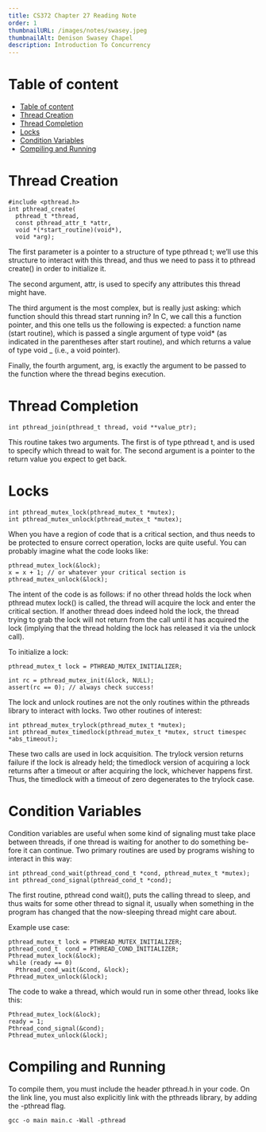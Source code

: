 ```yaml
---
title: CS372 Chapter 27 Reading Note
order: 1
thumbnailURL: /images/notes/swasey.jpeg
thumbnailAlt: Denison Swasey Chapel
description: Introduction To Concurrency
---
```


# Table of content

- [Table of content](#table-of-content)
- [Thread Creation](#thread-creation)
- [Thread Completion](#thread-completion)
- [Locks](#locks)
- [Condition Variables](#condition-variables)
- [Compiling and Running](#compiling-and-running)

# Thread Creation

```
#include <pthread.h>
int pthread_create(
  pthread_t *thread,
  const pthread_attr_t *attr,
  void *(*start_routine)(void*),
  void *arg);
```

The first parameter is a pointer to a structure of type pthread t; we’ll use this structure to interact with this thread, and thus we need to pass it to pthread create() in order to initialize it.

The second argument, attr, is used to specify any attributes this thread might have.

The third argument is the most complex, but is really just asking: which function should this thread start running in? In C, we call this a function pointer, and this one tells us the following is expected: a function name (start routine), which is passed a single argument of type void\* (as indicated in the parentheses after start routine), and which returns a value of type void \_ (i.e., a void pointer).

Finally, the fourth argument, arg, is exactly the argument to be passed to the function where the thread begins execution.

# Thread Completion

```
int pthread_join(pthread_t thread, void **value_ptr);
```

This routine takes two arguments. The first is of type pthread t, and is used to specify which thread to wait for. The second argument is a pointer to the return value you expect to get back.

# Locks

```
int pthread_mutex_lock(pthread_mutex_t *mutex);
int pthread_mutex_unlock(pthread_mutex_t *mutex);
```

When you have a region of code that is a critical section, and thus needs to be protected to ensure correct operation, locks are quite useful. You can probably imagine what the code looks like:

```
pthread_mutex_lock(&lock);
x = x + 1; // or whatever your critical section is
pthread_mutex_unlock(&lock);
```

The intent of the code is as follows: if no other thread holds the lock when pthread mutex lock() is called, the thread will acquire the lock and enter the critical section. If another thread does indeed hold the lock, the thread trying to grab the lock will not return from the call until it has acquired the lock (implying that the thread holding the lock has released it via the unlock call).

To initialize a lock:

```
pthread_mutex_t lock = PTHREAD_MUTEX_INITIALIZER;

int rc = pthread_mutex_init(&lock, NULL);
assert(rc == 0); // always check success!
```

The lock and unlock routines are not the only routines within the
pthreads library to interact with locks. Two other routines of interest:

```
int pthread_mutex_trylock(pthread_mutex_t *mutex);
int pthread_mutex_timedlock(pthread_mutex_t *mutex, struct timespec *abs_timeout);
```

These two calls are used in lock acquisition. The trylock version returns failure if the lock is already held; the timedlock version of acquiring a lock returns after a timeout or after acquiring the lock, whichever happens first. Thus, the timedlock with a timeout of zero degenerates to the trylock case.

# Condition Variables

Condition variables are useful when some kind of signaling must take place between threads, if one thread is waiting for another to do something be- fore it can continue. Two primary routines are used by programs wishing to interact in this way:

```
int pthread_cond_wait(pthread_cond_t *cond, pthread_mutex_t *mutex);
int pthread_cond_signal(pthread_cond_t *cond);
```

The first routine, pthread cond wait(), puts the calling thread to sleep, and thus waits for some other thread to signal it, usually when something in the program has changed that the now-sleeping thread might care about.

Example use case:

```
pthread_mutex_t lock = PTHREAD_MUTEX_INITIALIZER;
pthread_cond_t  cond = PTHREAD_COND_INITIALIZER;
Pthread_mutex_lock(&lock);
while (ready == 0)
  Pthread_cond_wait(&cond, &lock);
Pthread_mutex_unlock(&lock);
```

The code to wake a thread, which would run in some other thread, looks like this:

```
Pthread_mutex_lock(&lock);
ready = 1;
Pthread_cond_signal(&cond);
Pthread_mutex_unlock(&lock);
```

# Compiling and Running

To compile them, you must include the header pthread.h in your code. On the link line, you must also explicitly link with the pthreads library, by adding the -pthread flag.

```
gcc -o main main.c -Wall -pthread
```

